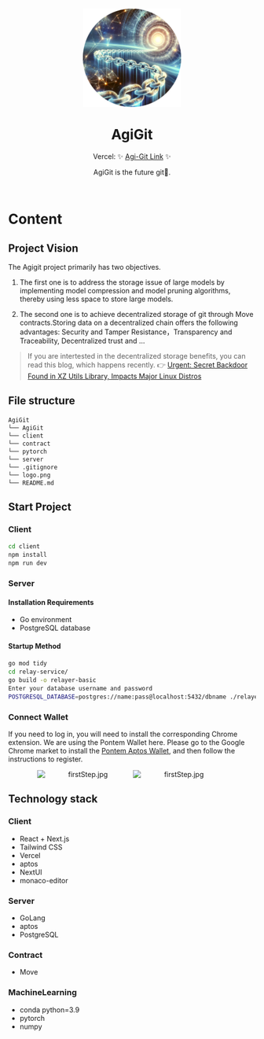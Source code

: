 <p align="center">
  <img src="logo.png" width="200px" align="center" alt="Babel Logo" />
  <h1 align="center">AgiGit </h1>
  <p align="center">
    Vercel: ✨ <a href="https://agigit.vercel.app/ ">Agi-Git Link</a> ✨
  </p>
   <p align="center">
      AgiGit is the future git🤩.
    </p>
</p>
<br/>

# Content

## Project Vision

The Agigit project primarily has two objectives.

1. The first one is to address the storage issue of large models by implementing model compression and model pruning algorithms, thereby using less space to store large models.

2. The second one is to achieve decentralized storage of git through Move contracts.Storing data on a decentralized chain offers the following advantages: Security and Tamper Resistance，Transparency and Traceability, Decentralized trust and ...

> If you are intertested in the decentralized storage  benefits, you can read this blog, which happens recently. 👉  [Urgent: Secret Backdoor Found in XZ Utils Library, Impacts Major Linux Distros](https://thehackernews.com/2024/03/urgent-secret-backdoor-found-in-xz.html)

## File structure

```
AgiGit
└── AgiGit
└── client
└── contract
└── pytorch
└── server
└── .gitignore
└── logo.png
└── README.md
```

## Start Project

### Client

```bash
cd client
npm install
npm run dev
```

### Server

####  Installation Requirements

- Go environment
- PostgreSQL database

#### Startup Method

```bash
go mod tidy
cd relay-service/
go build -o relayer-basic
Enter your database username and password
POSTGRESQL_DATABASE=postgres://name:pass@localhost:5432/dbname ./relayer-basic  
```

### Connect Wallet

If you need to log in, you will need to install the corresponding Chrome extension. We are using the Pontem Wallet here. Please go to the Google Chrome market to install the [Pontem Aptos Wallet](https://chromewebstore.google.com/detail/pontem-aptos-wallet/phkbamefinggmakgklpkljjmgibohnba), and then follow the instructions to register.

<div style="text-align:center;">
<img src="https://github.com/XinBaoCode/ImageBed/blob/main/remoteBBY/agigit-1.png?raw=true" alt="firstStep.jpg" width="38%" style="display:inline-block;">
<img src="https://github.com/XinBaoCode/ImageBed/blob/main/remoteBBY/agigit-2.png?raw=true" alt="firstStep.jpg" width="38%" style="display:inline-block;">
</div>

## Technology stack

### Client

* React + Next.js
* Tailwind CSS
* Vercel
* aptos
* NextUI
* monaco-editor

### Server
* GoLang
* aptos
* PostgreSQL 

### Contract
* Move

### MachineLearning
* conda python=3.9
* pytorch
* numpy